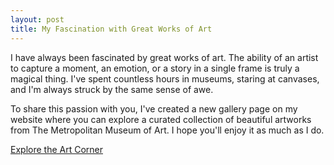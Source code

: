 ```yaml
---
layout: post
title: My Fascination with Great Works of Art
---
```


I have always been fascinated by great works of art. The ability of an artist to capture a moment, an emotion, or a story in a single frame is truly a magical thing. I've spent countless hours in museums, staring at canvases, and I'm always struck by the same sense of awe.

To share this passion with you, I've created a new gallery page on my website where you can explore a curated collection of beautiful artworks from The Metropolitan Museum of Art. I hope you'll enjoy it as much as I do.

[Explore the Art Corner](../art.html)


